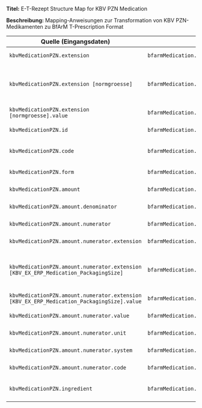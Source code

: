 
**Titel:** E-T-Rezept Structure Map for KBV PZN Medication

**Beschreibung:** Mapping-Anweisungen zur Transformation von KBV PZN-Medikamenten zu BfArM T-Prescription Format

| Quelle (Eingangsdaten) | Ziel (Ausgabedaten) | Transformation & Beschreibung |
|------------------------|---------------------|-------------------------------|
| `kbvMedicationPZN.extension` | `bfarmMedication.extension` | Mappt Medication-Extensions von KBV- zu BfArM-Format |
| `kbvMedicationPZN.extension [normgroesse]` | `bfarmMedication.extension.url` | Übernimmt die Normgröße-Extension unverändert (deutsche Packungsgrößenangabe)<br>→ setzt URL 'http://fhir.de/StructureDefinition/normgroesse' |
| `kbvMedicationPZN.extension [normgroesse].value` | `bfarmMedication.extension.url.value` | Kopiert den Wert der Normgröße-Extension (N1, N2, N3) |
| `kbvMedicationPZN.id` | `bfarmMedication.id` | Übernimmt die eindeutige Medication-ID unverändert |
| `kbvMedicationPZN.code` | `bfarmMedication.code` | Kopiert den Medikamentencode (PZN - Pharmazentralnummer) für die eindeutige Identifikation |
| `kbvMedicationPZN.form` | `bfarmMedication.form` | Übernimmt die Darreichungsform (Tabletten, Kapseln, Tropfen, etc.) |
| `kbvMedicationPZN.amount` | `bfarmMedication.amount` | Mappt die Mengenangaben des Fertigarzneimittels (Packungsgröße und Inhalt) |
| `kbvMedicationPZN.amount.denominator` | `bfarmMedication.amount.denominator` | Kopiert den Nenner der Mengenangabe (z.B. '1' für 'pro Packung') |
| `kbvMedicationPZN.amount.numerator` | `bfarmMedication.amount.numerator` | Mappt den Zähler der Mengenangabe mit allen Details (Wert, Einheit, Extensions) |
| `kbvMedicationPZN.amount.numerator.extension` | `bfarmMedication.amount.numerator.extension` | Transformiert Packungsgrößen-Extensions von KBV- zu gematik-Format |
| `kbvMedicationPZN.amount.numerator.extension [KBV_EX_ERP_Medication_PackagingSize]` | `bfarmMedication.amount.numerator.extension.url` | Wandelt KBV-Packungsgrößen-Extension in gematik EPA-Medication Extension um<br>→ setzt URL 'https://gematik.de/fhir/epa-medication/StructureDefinition/medication-packaging-size-extension' |
| `kbvMedicationPZN.amount.numerator.extension [KBV_EX_ERP_Medication_PackagingSize].value` | `bfarmMedication.amount.numerator.extension.url.value` | Übernimmt den Packungsgrößenwert unverändert |
| `kbvMedicationPZN.amount.numerator.value` | `bfarmMedication.amount.numerator.value` | Kopiert den numerischen Wert der Menge (z.B. '20' für 20 Tabletten) |
| `kbvMedicationPZN.amount.numerator.unit` | `bfarmMedication.amount.numerator.unit` | Übernimmt die Mengeneinheit (Stück, ml, g, etc.) |
| `kbvMedicationPZN.amount.numerator.system` | `bfarmMedication.amount.numerator.system` | Kopiert das Codesystem für die Mengeneinheit (meist UCUM) |
| `kbvMedicationPZN.amount.numerator.code` | `bfarmMedication.amount.numerator.code` | Übernimmt den standardisierten Code für die Mengeneinheit |
| `kbvMedicationPZN.ingredient` | `bfarmMedication.ingredient` | Kopiert Wirkstoffinformationen (bei PZN-Medikamenten meist nicht detailliert angegeben) |
